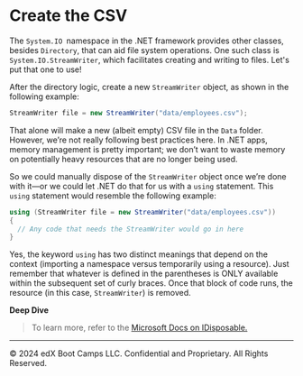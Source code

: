 # Create the CSV

The `System.IO `namespace in the .NET framework provides other classes, besides `Directory`, that can aid file system operations. One such class is `System.IO.StreamWriter`, which facilitates creating and writing to files. Let's put that one to use!

After the directory logic, create a new `StreamWriter` object, as shown in the following example:

```cs
StreamWriter file = new StreamWriter("data/employees.csv");
```

That alone will make a new (albeit empty) CSV file in the `Data` folder. However, we’re not really following best practices here. In .NET apps, memory management is pretty important; we don’t want to waste memory on potentially heavy resources that are no longer being used.

So we could manually dispose of the `StreamWriter` object once we’re done with it—or we could let .NET do that for us with a `using` statement. This `using` statement would resemble the following example:

```cs
using (StreamWriter file = new StreamWriter("data/employees.csv"))
{
  // Any code that needs the StreamWriter would go in here
}
```

Yes, the keyword `using` has two distinct meanings that depend on the context (importing a namespace versus temporarily using a resource). Just remember that whatever is defined in the parentheses is ONLY available within the subsequent set of curly braces. Once that block of code runs, the resource (in this case, `StreamWriter`) is removed.

**Deep Dive**

> To learn more, refer to the [Microsoft Docs on IDisposable.](https://docs.microsoft.com/en-us/dotnet/api/system.idisposable)

---
© 2024 edX Boot Camps LLC. Confidential and Proprietary. All Rights Reserved.